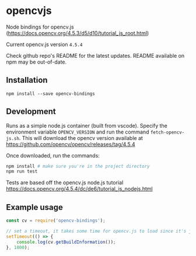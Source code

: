 # opencvjs

Node bindings for opencv.js (https://docs.opencv.org/4.5.3/d5/d10/tutorial_js_root.html)

Current opencv.js version `4.5.4`

Check github repo's README for the latest updates. README available on npm may be out-of-date.

## Installation

`npm install --save opencv-bindings`

## Development

Runs as a simple node.js container (built from vscode). Specify the environment variable `OPENCV_VERSION` and run the command `fetch-opencv-js.sh`. This will download the opencv version available at https://github.com/opencv/opencv/releases/tag/4.5.4

Once downloaded, run the commands:

```bash
npm install # make sure you're in the project directory
npm run test
```

Tests are based off the opencv.js node.js tutorial https://docs.opencv.org/4.5.4/dc/de6/tutorial_js_nodejs.html

## Example usage

```javascript
const cv = require('opencv-bindings');

// set a timeout, it takes some time for opencv.js to load since it's just one massive file
setTimeout(() => {
    console.log(cv.getBuildInformation());
}, 1000);

```
